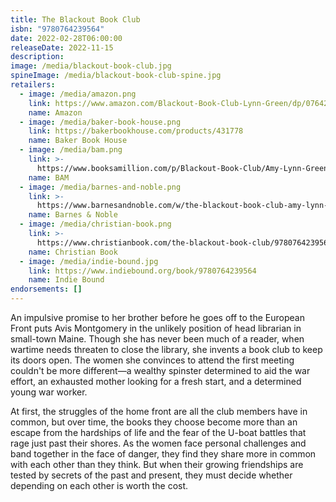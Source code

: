 ```yaml
---
title: The Blackout Book Club
isbn: "9780764239564"
date: 2022-02-28T06:00:00
releaseDate: 2022-11-15
description:
image: /media/blackout-book-club.jpg
spineImage: /media/blackout-book-club-spine.jpg
retailers:
  - image: /media/amazon.png
    link: https://www.amazon.com/Blackout-Book-Club-Lynn-Green/dp/0764239562/
    name: Amazon
  - image: /media/baker-book-house.png
    link: https://bakerbookhouse.com/products/431778
    name: Baker Book House
  - image: /media/bam.png
    link: >-
      https://www.booksamillion.com/p/Blackout-Book-Club/Amy-Lynn-Green/9780764239564?id=7838045165670
    name: BAM
  - image: /media/barnes-and-noble.png
    link: >-
      https://www.barnesandnoble.com/w/the-blackout-book-club-amy-lynn-green/1141012099?ean=9780764239564
    name: Barnes & Noble
  - image: /media/christian-book.png
    link: >-
      https://www.christianbook.com/the-blackout-book-club/9780764239564/pd/239564
    name: Christian Book
  - image: /media/indie-bound.jpg
    link: https://www.indiebound.org/book/9780764239564
    name: Indie Bound
endorsements: []
---
```


An impulsive promise to her brother before he goes off to the European Front puts Avis Montgomery in the unlikely position of head librarian in small-town Maine. Though she has never been much of a reader, when wartime needs threaten to close the library, she invents a book club to keep its doors open. The women she convinces to attend the first meeting couldn't be more different&mdash;a wealthy spinster determined to aid the war effort, an exhausted mother looking for a fresh start, and a determined young war worker.

At first, the struggles of the home front are all the club members have in common, but over time, the books they choose become more than an escape from the hardships of life and the fear of the U-boat battles that rage just past their shores. As the women face personal challenges and band together in the face of danger, they find they share more in common with each other than they think. But when their growing friendships are tested by secrets of the past and present, they must decide whether depending on each other is worth the cost.
